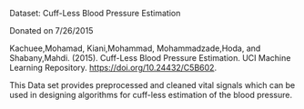 
Dataset: Cuff-Less Blood Pressure Estimation

Donated on 7/26/2015

Kachuee,Mohamad, Kiani,Mohammad, Mohammadzade,Hoda, and Shabany,Mahdi. (2015). Cuff-Less Blood Pressure Estimation. UCI Machine Learning Repository. https://doi.org/10.24432/C5B602.

This Data set provides preprocessed and cleaned vital signals which can be used in designing algorithms for cuff-less estimation of the blood pressure.
